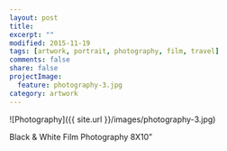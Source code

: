 ```yaml
---
layout: post
title:
excerpt: ""
modified: 2015-11-19
tags: [artwork, portrait, photography, film, travel]
comments: false
share: false
projectImage:
  feature: photography-3.jpg
category: artwork
---
```


![Photography]({{ site.url }}/images/photography-3.jpg)

Black & White Film Photography 8X10”
